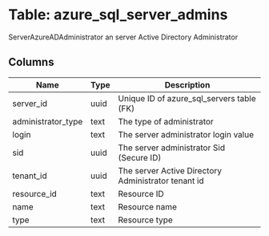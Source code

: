 
# Table: azure_sql_server_admins
ServerAzureADAdministrator an server Active Directory Administrator
## Columns
| Name        | Type           | Description  |
| ------------- | ------------- | -----  |
|server_id|uuid|Unique ID of azure_sql_servers table (FK)|
|administrator_type|text|The type of administrator|
|login|text|The server administrator login value|
|sid|uuid|The server administrator Sid (Secure ID)|
|tenant_id|uuid|The server Active Directory Administrator tenant id|
|resource_id|text|Resource ID|
|name|text|Resource name|
|type|text|Resource type|
